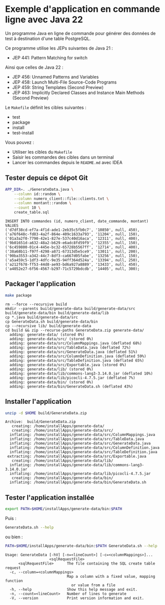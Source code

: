 # Exemple d'application en commande ligne avec Java 22

Un programme Java en ligne de commande pour générer des données de test à destination d'une table PostgreSQL.

Ce programme utilise les JEPs suivantes de Java 21 :

- JEP 441: Pattern Matching for switch

Ainsi que celles de Java 22 :

- JEP 456: Unnamed Patterns and Variables
- JEP 458: Launch Multi-File Source-Code Programs
- JEP 459: String Templates (Second Preview)
- JEP 463: Implicitly Declared Classes and Instance Main Methods (Second Preview)

Le `Makefile` définit les cibles suivantes :

- test
- package
- install
- test-install

Vous pouvez :

- Utiliser les cibles du `Makefile`
- Saisir les commandes des cibles dans un terminal
- Lancer les commandes depuis le `README.md` avec IDEA

## Tester depuis ce dépot Git

```bash
APP_DIR=. ./GenerateData.java \
	--column id::random \
	--column numero_client::file::clients.txt \
	--column montant::random \
	--count 10 \
	create_table.sql
```

```console
INSERT INTO commandes (id, numero_client, date_commande, montant)
VALUES
('d7df38cd-ef7a-4f1d-ade1-2eb35c5fb0c7', '10850', null, 450),
('a76f648c-fd83-4a2f-864e-409c1633a793', '11204', null, 150),
('01a3a2f0-7790-42e1-827e-537c40d16aca', '12311', null, 400),
('9b01651d-a632-48a2-b629-e6adc8fd59f9', '12355', null, 150),
('6c459800-01c4-445e-bc32-65728b5567ff', '12714', null, 400),
('38a68b11-f97f-4298-a871-67313d5e5ce9', '13011', null, 200),
('90ba3553-a342-44c7-8df3-ca667d05fabe', '13256', null, 150),
('a5a459c5-1df3-4dfc-9e35-94ff364d524a', '13394', null, 250),
('a212f678-ff53-44d8-ae93-bd6a927a8889', '13433', null, 450),
('a4052e27-6f56-4567-b297-71c5729bdcdb', '14405', null, 300);
```

## Packager l'application

```bash
make package
```

```console
rm --force --recursive build
mkdir --parents build/generate-data build/generate-data/src build/generate-data/bin build/generate-data/lib
cp *.java build/generate-data/src
cp GenerateData.sh build/generate-data/bin
cp --recursive lib/ build/generate-data
cd build && zip --recurse-paths GenerateData.zip generate-data/
  adding: generate-data/ (stored 0%)
  adding: generate-data/src/ (stored 0%)
  adding: generate-data/src/ColumnMappings.java (deflated 68%)
  adding: generate-data/src/TableData.java (deflated 72%)
  adding: generate-data/src/GenerateData.java (deflated 51%)
  adding: generate-data/src/ColumnDefinition.java (deflated 59%)
  adding: generate-data/src/TableDefinition.java (deflated 65%)
  adding: generate-data/src/Exportable.java (stored 0%)
  adding: generate-data/lib/ (stored 0%)
  adding: generate-data/lib/commons-lang3-3.14.0.jar (deflated 10%)
  adding: generate-data/lib/picocli-4.7.5.jar (deflated 7%)
  adding: generate-data/bin/ (stored 0%)
  adding: generate-data/bin/GenerateData.sh (deflated 43%)
```

## Installer l'application

```bash
unzip -d $HOME build/GenerateData.zip
```

```console
Archive:  build/GenerateData.zip
   creating: /home/installApps/generate-data/
   creating: /home/installApps/generate-data/src/
  inflating: /home/installApps/generate-data/src/ColumnMappings.java  
  inflating: /home/installApps/generate-data/src/TableData.java  
  inflating: /home/installApps/generate-data/src/GenerateData.java  
  inflating: /home/installApps/generate-data/src/ColumnDefinition.java  
  inflating: /home/installApps/generate-data/src/TableDefinition.java  
 extracting: /home/installApps/generate-data/src/Exportable.java  
   creating: /home/installApps/generate-data/lib/
  inflating: /home/installApps/generate-data/lib/commons-lang3-3.14.0.jar  
  inflating: /home/installApps/generate-data/lib/picocli-4.7.5.jar  
   creating: /home/installApps/generate-data/bin/
  inflating: /home/installApps/generate-data/bin/GenerateData.sh  

```

## Tester l'application installée

```bash
export PATH=$HOME/installApps/generate-data/bin:$PATH
```

Puis :

```bash
GenerateData.sh --help
```

ou bien :

```bash
PATH=$HOME/installApps/generate-data/bin:$PATH GenerateData.sh --help
```

```console
Usage: GenerateData [-hV] [-n=<lineCount>] [-c=<columnMappings>]...
                    <sqlRequestFile>
      <sqlRequestFile>      The file containing the SQL create table request
  -c, --column=<columnMappings>
                            Map a column with a fixed value, mapping function
                              or value from a file
  -h, --help                Show this help message and exit.
  -n, --count=<lineCount>   Number of lines to generate
  -V, --version             Print version information and exit.
```
